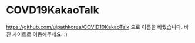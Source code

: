 # COVD19KakaoTalk
https://github.com/uipathkorea/COVID19KakaoTalk 으로 이름을 바꿨습니다. 바뀐 사이트로 이동해주세요. :) 
